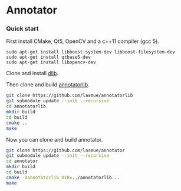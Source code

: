 # Annotator

### Quick start

First install CMake, Qt5, OpenCV and a c++11 compiler (gcc 5).

```
sudo apt-get install libboost-system-dev libboost-filesystem-dev
sudo apt-get install qtbase5-dev
sudo apt-get install libopencv-dev
```

Clone and install [dlib](https://dlib.net).

Then clone and build [annotatorlib](github.com/lasmue/annotatorlib).

```sh
git clone https://github.com/lasmue/annotatorlib
git submodule update --init --recursive
cd annotatorlib
mkdir build
cd build
cmake ..
make
```

Now you can clone and build annotator.

```sh
git clone https://github.com/lasmue/annotator
git submodule update --init --recursive
cd annotator
mkdir build
cd build
cmake -Dannotatorlib_DIR=../annotatorlib ..
make
```
